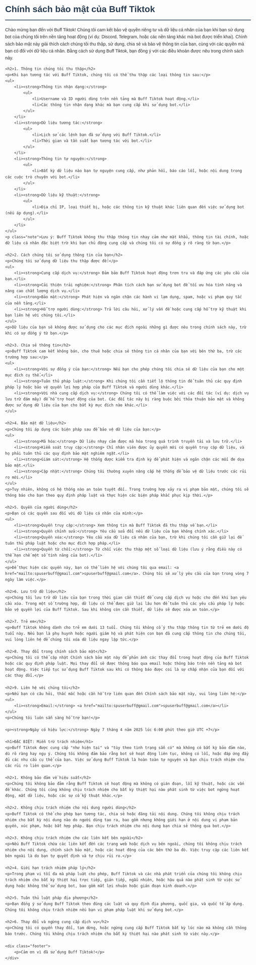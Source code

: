 <!DOCTYPE html>
<html lang="vi">
<head>
    <meta charset="UTF-8">
    <meta name="viewport" content="width=device-width, initial-scale=1.0">
    <title>Chính sách bảo mật - Buff Tiktok</title>
    <style>
        body {
            font-family: Arial, sans-serif;
            margin: 40px;
            line-height: 1.6;
            color: #333;
            max-width: 900px;
        }
        h1, h2 {
            color: #2c3e50;
        }
        h1 {
            border-bottom: 2px solid #2c3e50;
            padding-bottom: 10px;
        }
        h2 {
            margin-top: 20px;
        }
        p {
            margin: 10px 0;
        }
        ul {
            margin: 10px 0 10px 20px;
        }
        .note {
            font-style: italic;
            color: #555;
        }
        .footer {
            margin-top: 40px;
            font-size: 0.9em;
            color: #777;
        }
    </style>
</head>
<body>
    <h1>Chính sách bảo mật của Buff Tiktok</h1>
    <p>Chào mừng bạn đến với Buff Tiktok! Chúng tôi cam kết bảo vệ quyền riêng tư và dữ liệu cá nhân của bạn khi bạn sử dụng bot của chúng tôi trên nền tảng hoạt động (ví dụ: Discord, Telegram, hoặc các nền tảng khác mà bot được triển khai). Chính sách bảo mật này giải thích cách chúng tôi thu thập, sử dụng, chia sẻ và bảo vệ thông tin của bạn, cùng với các quyền mà bạn có đối với dữ liệu cá nhân. Bằng cách sử dụng Buff Tiktok, bạn đồng ý với các điều khoản được nêu trong chính sách này.</p>

    <h2>1. Thông tin chúng tôi thu thập</h2>
    <p>Khi bạn tương tác với Buff Tiktok, chúng tôi có thể thu thập các loại thông tin sau:</p>
    <ul>
        <li><strong>Thông tin nhận dạng:</strong>
            <ul>
                <li>Username và ID người dùng trên nền tảng mà Buff Tiktok hoạt động.</li>
                <li>Các thông tin nhận dạng khác mà bạn cung cấp khi sử dụng bot.</li>
            </ul>
        </li>
        <li><strong>Dữ liệu tương tác:</strong>
            <ul>
                <li>Lịch sử các lệnh bạn đã sử dụng với Buff Tiktok.</li>
                <li>Thời gian và tần suất bạn tương tác với bot.</li>
            </ul>
        </li>
        <li><strong>Thông tin tự nguyện:</strong>
            <ul>
                <li>Bất kỳ dữ liệu nào bạn tự nguyện cung cấp, như phản hồi, báo cáo lỗi, hoặc nội dung trong các cuộc trò chuyện với bot.</li>
            </ul>
        </li>
        <li><strong>Dữ liệu kỹ thuật:</strong>
            <ul>
                <li>Địa chỉ IP, loại thiết bị, hoặc các thông tin kỹ thuật khác liên quan đến việc sử dụng bot (nếu áp dụng).</li>
            </ul>
        </li>
    </ul>
    <p class="note">Lưu ý: Buff Tiktok không thu thập thông tin nhạy cảm như mật khẩu, thông tin tài chính, hoặc dữ liệu cá nhân đặc biệt trừ khi bạn chủ động cung cấp và chúng tôi có sự đồng ý rõ ràng từ bạn.</p>

    <h2>2. Cách chúng tôi sử dụng thông tin của bạn</h2>
    <p>Chúng tôi sử dụng dữ liệu thu thập được để:</p>
    <ul>
        <li><strong>Cung cấp dịch vụ:</strong> Đảm bảo Buff Tiktok hoạt động trơn tru và đáp ứng các yêu cầu của bạn.</li>
        <li><strong>Cải thiện trải nghiệm:</strong> Phân tích cách bạn sử dụng bot để tối ưu hóa tính năng và nâng cao chất lượng dịch vụ.</li>
        <li><strong>Bảo mật:</strong> Phát hiện và ngăn chặn các hành vi lạm dụng, spam, hoặc vi phạm quy tắc của nền tảng.</li>
        <li><strong>Hỗ trợ người dùng:</strong> Trả lời câu hỏi, xử lý vấn đề hoặc cung cấp hỗ trợ kỹ thuật khi bạn liên hệ với chúng tôi.</li>
    </ul>
    <p>Dữ liệu của bạn sẽ không được sử dụng cho các mục đích ngoài những gì được nêu trong chính sách này, trừ khi có sự đồng ý từ bạn.</p>

    <h2>3. Chia sẻ thông tin</h2>
    <p>Buff Tiktok cam kết không bán, cho thuê hoặc chia sẻ thông tin cá nhân của bạn với bên thứ ba, trừ các trường hợp sau:</p>
    <ul>
        <li><strong>Với sự đồng ý của bạn:</strong> Nếu bạn cho phép chúng tôi chia sẻ dữ liệu của bạn cho một mục đích cụ thể.</li>
        <li><strong>Tuân thủ pháp luật:</strong> Khi chúng tôi cần tiết lộ thông tin để tuân thủ các quy định pháp lý hoặc bảo vệ quyền lợi hợp pháp của Buff Tiktok và người dùng khác.</li>
        <li><strong>Với nhà cung cấp dịch vụ:</strong> Chúng tôi có thể làm việc với các đối tác (ví dụ: dịch vụ lưu trữ đám mây) để hỗ trợ hoạt động của bot. Các đối tác này bị ràng buộc bởi thỏa thuận bảo mật và không được sử dụng dữ liệu của bạn cho bất kỳ mục đích nào khác.</li>
    </ul>

    <h2>4. Bảo mật dữ liệu</h2>
    <p>Chúng tôi áp dụng các biện pháp sau để bảo vệ dữ liệu của bạn:</p>
    <ul>
        <li><strong>Mã hóa:</strong> Dữ liệu nhạy cảm được mã hóa trong quá trình truyền tải và lưu trữ.</li>
        <li><strong>Kiểm soát truy cập:</strong> Chỉ nhân viên được ủy quyền mới có quyền truy cập dữ liệu, và họ phải tuân thủ các quy định bảo mật nghiêm ngặt.</li>
        <li><strong>Giám sát:</strong> Hệ thống được kiểm tra định kỳ để phát hiện và ngăn chặn các mối đe dọa bảo mật.</li>
        <li><strong>Cập nhật:</strong> Chúng tôi thường xuyên nâng cấp hệ thống để bảo vệ dữ liệu trước các rủi ro mới.</li>
    </ul>
    <p>Tuy nhiên, không có hệ thống nào an toàn tuyệt đối. Trong trường hợp xảy ra vi phạm bảo mật, chúng tôi sẽ thông báo cho bạn theo quy định pháp luật và thực hiện các biện pháp khắc phục kịp thời.</p>

    <h2>5. Quyền của người dùng</h2>
    <p>Bạn có các quyền sau đối với dữ liệu cá nhân của mình:</p>
    <ul>
        <li><strong>Quyền truy cập:</strong> Xem thông tin mà Buff Tiktok đã thu thập về bạn.</li>
        <li><strong>Quyền chỉnh sửa:</strong> Yêu cầu sửa đổi nếu dữ liệu của bạn không chính xác.</li>
        <li><strong>Quyền xóa:</strong> Yêu cầu xóa dữ liệu cá nhân của bạn, trừ khi chúng tôi cần giữ lại để tuân thủ pháp luật hoặc cho mục đích hợp pháp.</li>
        <li><strong>Quyền từ chối:</strong> Từ chối việc thu thập một số loại dữ liệu (lưu ý rằng điều này có thể hạn chế một số tính năng của bot).</li>
    </ul>
    <p>Để thực hiện các quyền này, bạn có thể liên hệ với chúng tôi qua email: <a href="mailto:spuserbuff@gmail.com">spuserbuff@gmail.com</a>. Chúng tôi sẽ xử lý yêu cầu của bạn trong vòng 7 ngày làm việc.</p>

    <h2>6. Lưu trữ dữ liệu</h2>
    <p>Chúng tôi lưu trữ dữ liệu của bạn trong thời gian cần thiết để cung cấp dịch vụ hoặc cho đến khi bạn yêu cầu xóa. Trong một số trường hợp, dữ liệu có thể được giữ lại lâu hơn để tuân thủ các yêu cầu pháp lý hoặc bảo vệ quyền lợi của Buff Tiktok. Sau khi không còn cần thiết, dữ liệu sẽ được xóa an toàn.</p>

    <h2>7. Trẻ em</h2>
    <p>Buff Tiktok không dành cho trẻ em dưới 13 tuổi. Chúng tôi không cố ý thu thập thông tin từ trẻ em dưới độ tuổi này. Nếu bạn là phụ huynh hoặc người giám hộ và phát hiện con bạn đã cung cấp thông tin cho chúng tôi, vui lòng liên hệ để chúng tôi xóa dữ liệu ngay lập tức.</p>

    <h2>8. Thay đổi trong chính sách bảo mật</h2>
    <p>Chúng tôi có thể cập nhật Chính sách bảo mật này để phản ánh các thay đổi trong hoạt động của Buff Tiktok hoặc các quy định pháp luật. Mọi thay đổi sẽ được thông báo qua email hoặc thông báo trên nền tảng mà bot hoạt động. Việc tiếp tục sử dụng Buff Tiktok sau khi có thông báo được coi là sự chấp nhận của bạn đối với các thay đổi.</p>

    <h2>9. Liên hệ với chúng tôi</h2>
    <p>Nếu bạn có câu hỏi, thắc mắc hoặc cần hỗ trợ liên quan đến Chính sách bảo mật này, vui lòng liên hệ:</p>
    <ul>
        <li><strong>Email:</strong> <a href="mailto:spuserbuff@gmail.com">spuserbuff@gmail.com</a></li>
    </ul>
    <p>Chúng tôi luôn sẵn sàng hỗ trợ bạn!</p>

    <p><strong>Ngày có hiệu lực:</strong> Ngày 7 tháng 4 năm 2025 lúc 6:00 phút theo giờ UTC +7</p>

    <h1>ĐẶC BIỆT: Miễn trừ trách nhiệm</h1>
    <p>Buff Tiktok được cung cấp "như hiện tại" và "tùy theo tình trạng sẵn có" mà không có bất kỳ bảo đảm nào, dù rõ ràng hay ngụ ý. Chúng tôi không đảm bảo rằng bot sẽ hoạt động liên tục, không có lỗi, hoặc đáp ứng đầy đủ các nhu cầu cụ thể của bạn. Việc sử dụng Buff Tiktok là hoàn toàn tự nguyện và bạn chịu trách nhiệm cho các rủi ro liên quan.</p>

    <h2>1. Không bảo đảm về hiệu suất</h2>
    <p>Chúng tôi không bảo đảm rằng Buff Tiktok sẽ hoạt động mà không có gián đoạn, lỗi kỹ thuật, hoặc các vấn đề khác. Chúng tôi cũng không chịu trách nhiệm cho bất kỳ thiệt hại nào phát sinh từ việc bot ngừng hoạt động, mất dữ liệu, hoặc các sự cố kỹ thuật khác.</p>

    <h2>2. Không chịu trách nhiệm cho nội dung người dùng</h2>
    <p>Buff Tiktok có thể cho phép bạn tương tác, chia sẻ hoặc đăng tải nội dung. Chúng tôi không chịu trách nhiệm cho bất kỳ nội dung nào do người dùng tạo ra, bao gồm nhưng không giới hạn ở nội dung vi phạm bản quyền, xúc phạm, hoặc bất hợp pháp. Bạn chịu trách nhiệm cho nội dung bạn chia sẻ thông qua bot.</p>

    <h2>3. Không chịu trách nhiệm cho các liên kết bên ngoài</h2>
    <p>Nếu Buff Tiktok chứa các liên kết đến các trang web hoặc dịch vụ bên ngoài, chúng tôi không chịu trách nhiệm cho nội dung, chính sách bảo mật, hoặc các hoạt động của các bên thứ ba đó. Việc truy cập các liên kết bên ngoài là do bạn tự quyết định và tự chịu rủi ro.</p>

    <h2>4. Giới hạn trách nhiệm pháp lý</h2>
    <p>Trong phạm vi tối đa mà pháp luật cho phép, Buff Tiktok và các nhà phát triển của chúng tôi không chịu trách nhiệm cho bất kỳ thiệt hại trực tiếp, gián tiếp, ngẫu nhiên, hoặc hậu quả nào phát sinh từ việc sử dụng hoặc không thể sử dụng bot, bao gồm mất lợi nhuận hoặc gián đoạn kinh doanh.</p>

    <h2>5. Tuân thủ luật pháp địa phương</h2>
    <p>Bạn đồng ý sử dụng Buff Tiktok theo đúng các luật và quy định địa phương, quốc gia, và quốc tế áp dụng. Chúng tôi không chịu trách nhiệm nếu bạn vi phạm pháp luật khi sử dụng bot.</p>

    <h2>6. Thay đổi và ngừng cung cấp dịch vụ</h2>
    <p>Chúng tôi có quyền thay đổi, tạm dừng, hoặc ngừng cung cấp Buff Tiktok bất kỳ lúc nào mà không cần thông báo trước. Chúng tôi không chịu trách nhiệm cho bất kỳ thiệt hại nào phát sinh từ việc này.</p>

    <div class="footer">
        <p>Cảm ơn vì đã sử dụng Buff Tiktok!</p>
    </div>
</body>
</html>
